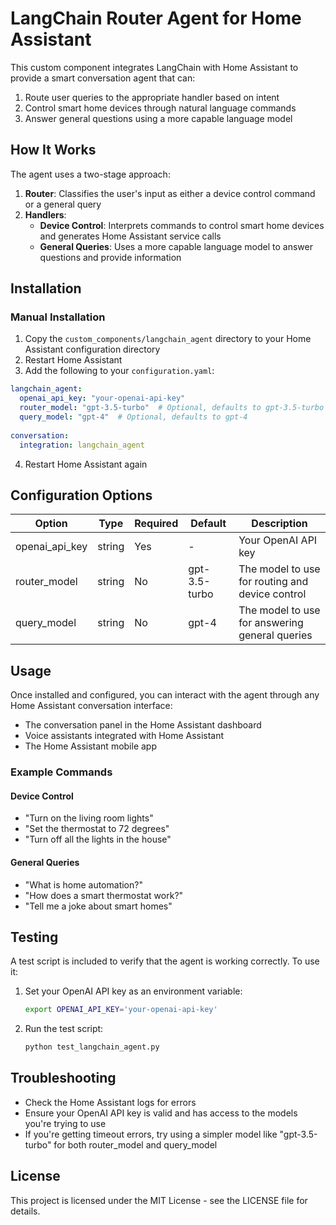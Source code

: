 # LangChain Router Agent for Home Assistant

This custom component integrates LangChain with Home Assistant to provide a smart conversation agent that can:

1. Route user queries to the appropriate handler based on intent
2. Control smart home devices through natural language commands
3. Answer general questions using a more capable language model

## How It Works

The agent uses a two-stage approach:

1. **Router**: Classifies the user's input as either a device control command or a general query
2. **Handlers**:
   - **Device Control**: Interprets commands to control smart home devices and generates Home Assistant service calls
   - **General Queries**: Uses a more capable language model to answer questions and provide information

## Installation

### Manual Installation

1. Copy the `custom_components/langchain_agent` directory to your Home Assistant configuration directory
2. Restart Home Assistant
3. Add the following to your `configuration.yaml`:

```yaml
langchain_agent:
  openai_api_key: "your-openai-api-key"
  router_model: "gpt-3.5-turbo"  # Optional, defaults to gpt-3.5-turbo
  query_model: "gpt-4"  # Optional, defaults to gpt-4
  
conversation:
  integration: langchain_agent
```

4. Restart Home Assistant again

## Configuration Options

| Option | Type | Required | Default | Description |
| ------ | ---- | -------- | ------- | ----------- |
| openai_api_key | string | Yes | - | Your OpenAI API key |
| router_model | string | No | gpt-3.5-turbo | The model to use for routing and device control |
| query_model | string | No | gpt-4 | The model to use for answering general queries |

## Usage

Once installed and configured, you can interact with the agent through any Home Assistant conversation interface:

- The conversation panel in the Home Assistant dashboard
- Voice assistants integrated with Home Assistant
- The Home Assistant mobile app

### Example Commands

#### Device Control
- "Turn on the living room lights"
- "Set the thermostat to 72 degrees"
- "Turn off all the lights in the house"

#### General Queries
- "What is home automation?"
- "How does a smart thermostat work?"
- "Tell me a joke about smart homes"

## Testing

A test script is included to verify that the agent is working correctly. To use it:

1. Set your OpenAI API key as an environment variable:
   ```bash
   export OPENAI_API_KEY='your-openai-api-key'
   ```

2. Run the test script:
   ```bash
   python test_langchain_agent.py
   ```

## Troubleshooting

- Check the Home Assistant logs for errors
- Ensure your OpenAI API key is valid and has access to the models you're trying to use
- If you're getting timeout errors, try using a simpler model like "gpt-3.5-turbo" for both router_model and query_model

## License

This project is licensed under the MIT License - see the LICENSE file for details.